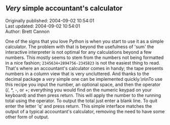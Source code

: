 ## *Very* simple accountant's calculator  
Originally published: 2004-09-02 10:54:01  
Last updated: 2004-09-02 10:54:01  
Author: Brett Cannon  
  
One of the signs that you love Python is when you start to use it as a simple calculator.  The problem with that is beyond the usefulness of 'sum' the interactive interpreter is not optimal for any calculations beyond a few numbers.  This mostly seems to stem from the numbers not being formatted in a nice fashion; ``2345634+2894756-2345823`` is not the easiest thing to read.  That's where an accountant's calculator comes in handy; the tape presents numbers in a column view that is very uncluttered.  And thanks to the decimal package a *very* simple one can be implemented quickly.\n\nTo use this recipe you input the number, an optional space, and then the operator (/, *, -, or +; everything you would find on the numeric keypad on your keyboard) and then press return.  This will apply the number to the running total using the operator.  To output the total just enter a blank line.  To quit enter the letter 'q' and press return.  This simple interface matches the output of a typical accountant's calculator, removing the need to have some other form of output.